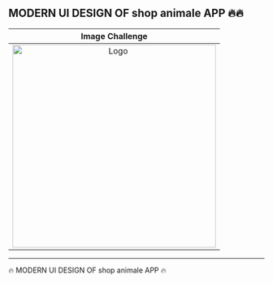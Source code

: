 <h2>MODERN UI DESIGN OF shop animale  APP  🔥🔥</h2>
<table>
<thead>
<tr>
  <th align="center">Image Challenge</th>
</tr>
</thead>
<tbody>
<tr>
  <td align="center">
   <a target="_blank" rel="" href="https://github.com/abenkoula71/shop-animale-flutter/blob/main/Screenshot%202023-04-24%20132438.png?raw=true">
   <img src="https://github.com/abenkoula71/shop-animale-flutter/blob/main/Screenshot%202023-04-24%20132438.png?raw=true" alt="Logo" with="200" height="400"/>
   </a>
  </td>
 </tr>
</tbody>
</table>
<hr>
 🔥 MODERN UI DESIGN OF shop animale APP  🔥

















